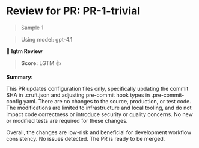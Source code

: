 # Review for PR: PR-1-trivial

> Sample 1

> Using model: gpt-4.1


🦉 **lgtm Review**

> **Score:** LGTM 👍

**Summary:**

This PR updates configuration files only, specifically updating the commit SHA in .cruft.json and adjusting pre-commit hook types in .pre-commit-config.yaml. There are no changes to the source, production, or test code. The modifications are limited to infrastructure and local tooling, and do not impact code correctness or introduce security or quality concerns. No new or modified tests are required for these changes.

Overall, the changes are low-risk and beneficial for development workflow consistency. No issues detected. The PR is ready to be merged.